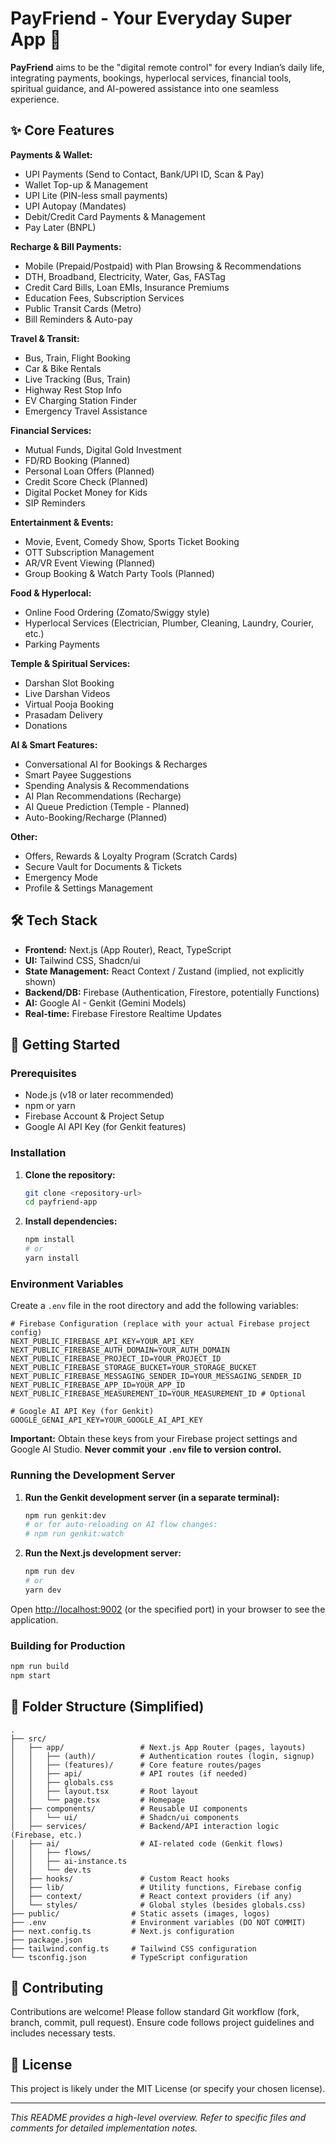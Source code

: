 
# PayFriend - Your Everyday Super App 🚀

**PayFriend** aims to be the "digital remote control" for every Indian’s daily life, integrating payments, bookings, hyperlocal services, financial tools, spiritual guidance, and AI-powered assistance into one seamless experience.

## ✨ Core Features

**Payments & Wallet:**
*   UPI Payments (Send to Contact, Bank/UPI ID, Scan & Pay)
*   Wallet Top-up & Management
*   UPI Lite (PIN-less small payments)
*   UPI Autopay (Mandates)
*   Debit/Credit Card Payments & Management
*   Pay Later (BNPL)

**Recharge & Bill Payments:**
*   Mobile (Prepaid/Postpaid) with Plan Browsing & Recommendations
*   DTH, Broadband, Electricity, Water, Gas, FASTag
*   Credit Card Bills, Loan EMIs, Insurance Premiums
*   Education Fees, Subscription Services
*   Public Transit Cards (Metro)
*   Bill Reminders & Auto-pay

**Travel & Transit:**
*   Bus, Train, Flight Booking
*   Car & Bike Rentals
*   Live Tracking (Bus, Train)
*   Highway Rest Stop Info
*   EV Charging Station Finder
*   Emergency Travel Assistance

**Financial Services:**
*   Mutual Funds, Digital Gold Investment
*   FD/RD Booking (Planned)
*   Personal Loan Offers (Planned)
*   Credit Score Check (Planned)
*   Digital Pocket Money for Kids
*   SIP Reminders

**Entertainment & Events:**
*   Movie, Event, Comedy Show, Sports Ticket Booking
*   OTT Subscription Management
*   AR/VR Event Viewing (Planned)
*   Group Booking & Watch Party Tools (Planned)

**Food & Hyperlocal:**
*   Online Food Ordering (Zomato/Swiggy style)
*   Hyperlocal Services (Electrician, Plumber, Cleaning, Laundry, Courier, etc.)
*   Parking Payments

**Temple & Spiritual Services:**
*   Darshan Slot Booking
*   Live Darshan Videos
*   Virtual Pooja Booking
*   Prasadam Delivery
*   Donations

**AI & Smart Features:**
*   Conversational AI for Bookings & Recharges
*   Smart Payee Suggestions
*   Spending Analysis & Recommendations
*   AI Plan Recommendations (Recharge)
*   AI Queue Prediction (Temple - Planned)
*   Auto-Booking/Recharge (Planned)

**Other:**
*   Offers, Rewards & Loyalty Program (Scratch Cards)
*   Secure Vault for Documents & Tickets
*   Emergency Mode
*   Profile & Settings Management

## 🛠️ Tech Stack

*   **Frontend:** Next.js (App Router), React, TypeScript
*   **UI:** Tailwind CSS, Shadcn/ui
*   **State Management:** React Context / Zustand (implied, not explicitly shown)
*   **Backend/DB:** Firebase (Authentication, Firestore, potentially Functions)
*   **AI:** Google AI - Genkit (Gemini Models)
*   **Real-time:** Firebase Firestore Realtime Updates

## 🚀 Getting Started

### Prerequisites

*   Node.js (v18 or later recommended)
*   npm or yarn
*   Firebase Account & Project Setup
*   Google AI API Key (for Genkit features)

### Installation

1.  **Clone the repository:**
    ```bash
    git clone <repository-url>
    cd payfriend-app
    ```

2.  **Install dependencies:**
    ```bash
    npm install
    # or
    yarn install
    ```

### Environment Variables

Create a `.env` file in the root directory and add the following variables:

```env
# Firebase Configuration (replace with your actual Firebase project config)
NEXT_PUBLIC_FIREBASE_API_KEY=YOUR_API_KEY
NEXT_PUBLIC_FIREBASE_AUTH_DOMAIN=YOUR_AUTH_DOMAIN
NEXT_PUBLIC_FIREBASE_PROJECT_ID=YOUR_PROJECT_ID
NEXT_PUBLIC_FIREBASE_STORAGE_BUCKET=YOUR_STORAGE_BUCKET
NEXT_PUBLIC_FIREBASE_MESSAGING_SENDER_ID=YOUR_MESSAGING_SENDER_ID
NEXT_PUBLIC_FIREBASE_APP_ID=YOUR_APP_ID
NEXT_PUBLIC_FIREBASE_MEASUREMENT_ID=YOUR_MEASUREMENT_ID # Optional

# Google AI API Key (for Genkit)
GOOGLE_GENAI_API_KEY=YOUR_GOOGLE_AI_API_KEY
```

**Important:** Obtain these keys from your Firebase project settings and Google AI Studio. **Never commit your `.env` file to version control.**

### Running the Development Server

1.  **Run the Genkit development server (in a separate terminal):**
    ```bash
    npm run genkit:dev
    # or for auto-reloading on AI flow changes:
    # npm run genkit:watch
    ```

2.  **Run the Next.js development server:**
    ```bash
    npm run dev
    # or
    yarn dev
    ```

Open [http://localhost:9002](http://localhost:9002) (or the specified port) in your browser to see the application.

### Building for Production

```bash
npm run build
npm start
```

## 📁 Folder Structure (Simplified)

```
.
├── src/
│   ├── app/                 # Next.js App Router (pages, layouts)
│   │   ├── (auth)/          # Authentication routes (login, signup)
│   │   ├── (features)/      # Core feature routes/pages
│   │   ├── api/             # API routes (if needed)
│   │   ├── globals.css
│   │   ├── layout.tsx       # Root layout
│   │   └── page.tsx         # Homepage
│   ├── components/          # Reusable UI components
│   │   └── ui/              # Shadcn/ui components
│   ├── services/            # Backend/API interaction logic (Firebase, etc.)
│   ├── ai/                  # AI-related code (Genkit flows)
│   │   ├── flows/
│   │   ├── ai-instance.ts
│   │   └── dev.ts
│   ├── hooks/               # Custom React hooks
│   ├── lib/                 # Utility functions, Firebase config
│   ├── context/             # React context providers (if any)
│   └── styles/              # Global styles (besides globals.css)
├── public/                # Static assets (images, logos)
├── .env                   # Environment variables (DO NOT COMMIT)
├── next.config.ts         # Next.js configuration
├── package.json
├── tailwind.config.ts     # Tailwind CSS configuration
└── tsconfig.json          # TypeScript configuration
```

## 🤝 Contributing

Contributions are welcome! Please follow standard Git workflow (fork, branch, commit, pull request). Ensure code follows project guidelines and includes necessary tests.

## 📜 License

This project is likely under the MIT License (or specify your chosen license).

---

*This README provides a high-level overview. Refer to specific files and comments for detailed implementation notes.*
